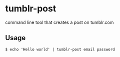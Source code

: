 # tumblr-post

command line tool that creates a post on tumblr.com

## Usage

	$ echo 'Hello world' | tumblr-post email password
